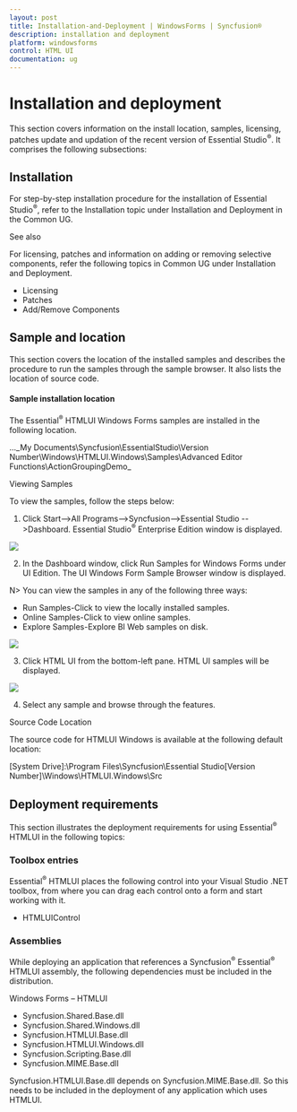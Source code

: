 ```yaml
---
layout: post
title: Installation-and-Deployment | WindowsForms | Syncfusion®
description: installation and deployment
platform: windowsforms
control: HTML UI
documentation: ug
---
```


# Installation and deployment

This section covers information on the install location, samples, licensing, patches update and updation of the recent version of Essential Studio<sup>®</sup>. It comprises the following subsections:

## Installation

For step-by-step installation procedure for the installation of Essential Studio<sup>®</sup>, refer to the Installation topic under Installation and Deployment in the Common UG.



See also

For licensing, patches and information on adding or removing selective components, refer the following topics in Common UG under Installation and Deployment.



* Licensing
* Patches
* Add/Remove Components



## Sample and location



This section covers the location of the installed samples and describes the procedure to run the samples through the sample browser. It also lists the location of source code.



#### Sample installation location

The Essential<sup>®</sup> HTMLUI Windows Forms samples are installed in the following location.



...\_My Documents\Syncfusion\EssentialStudio\Version Number\Windows\HTMLUI.Windows\Samples\Advanced Editor Functions\ActionGroupingDemo_

Viewing Samples

To view the samples, follow the steps below:



1. Click Start-->All Programs-->Syncfusion-->Essential Studio <version number> -->Dashboard. Essential Studio<sup>®</sup> Enterprise Edition window is displayed.


![](Installation-and-Deployment_images/Installation-and-Deployment_img1.png)





2. In the Dashboard window, click Run Samples for Windows Forms under UI Edition. The UI Windows Form Sample Browser window is displayed.



N> You can view the samples in any of the following three ways:



* Run Samples-Click to view the locally installed samples.
* Online Samples-Click to view online samples.
* Explore Samples-Explore BI Web samples on disk.



![](Installation-and-Deployment_images/Installation-and-Deployment_img3.png)


3. Click HTML UI from the bottom-left pane. HTML UI samples will be displayed.



![](Installation-and-Deployment_images/Installation-and-Deployment_img4.png)





4. Select any sample and browse through the features.



Source Code Location

The source code for HTMLUI Windows is available at the following default location:



[System Drive]:\Program Files\Syncfusion\Essential Studio\[Version Number]\Windows\HTMLUI.Windows\Src



## Deployment requirements

This section illustrates the deployment requirements for using Essential<sup>®</sup> HTMLUI in the following topics:



### Toolbox entries

Essential<sup>®</sup> HTMLUI places the following control into your Visual Studio .NET toolbox, from where you can drag each control onto a form and start working with it.



* HTMLUIControl



### Assemblies

While deploying an application that references a Syncfusion<sup>®</sup> Essential<sup>®</sup> HTMLUI assembly, the following dependencies must be included in the distribution.



Windows Forms – HTMLUI



* Syncfusion.Shared.Base.dll
* Syncfusion.Shared.Windows.dll
* Syncfusion.HTMLUI.Base.dll
* Syncfusion.HTMLUI.Windows.dll
* Syncfusion.Scripting.Base.dll
* Syncfusion.MIME.Base.dll


 Syncfusion.HTMLUI.Base.dll depends on Syncfusion.MIME.Base.dll. So this needs to be included in the deployment of any application which uses HTMLUI.

